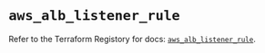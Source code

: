 # `aws_alb_listener_rule`

Refer to the Terraform Registory for docs: [`aws_alb_listener_rule`](https://registry.terraform.io/providers/hashicorp/aws/5.6.1/docs/resources/alb_listener_rule).
